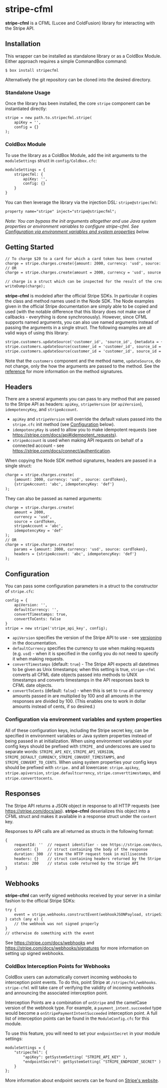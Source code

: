 # stripe-cfml

**stripe-cfml** is a CFML (Lucee and ColdFusion) library for interacting with the Stripe API.

## Installation
This wrapper can be installed as standalone library or as a ColdBox Module. Either approach requires a simple CommandBox command:

```
$ box install stripecfml
```

Alternatively the git repository can be cloned into the desired directory.

### Standalone Usage

Once the library has been installed, the core `stripe` component can be instantiated directly:

```cfc
stripe = new path.to.stripecfml.stripe(
    apiKey = '',
    config = {}
);
```

### ColdBox Module

To use the library as a ColdBox Module, add the init arguments to the `moduleSettings` struct in `config/Coldbox.cfc`:

```cfc
moduleSettings = {
    stripecfml: {
        apiKey: '',
        config: {}
    }
}
```

You can then leverage the library via the injection DSL: `stripe@stripecfml`:

```cfc
property name="stripe" inject="stripe@stripecfml";
```

*Note: You can bypass the init arguments altogether and use Java system properties or environment variables to configure stripe-cfml. See [Configuration via environment variables and system properties](#configuration-via-environment-variables-and-system-properties) below.*

## Getting Started

```cfc
// To charge $20 to a card for which a card token has been created
charge = stripe.charges.create({amount: 2000, currency: 'usd', source: cardToken});
// OR
charge = stripe.charges.create(amount = 2000, currency = 'usd', source = cardToken);

// charge is a struct which can be inspected for the result of the create charge api call
writeDump(charge);
```

**stripe-cfml** is modeled after the official Stripe SDKs. In particular it copies the class and method names used in the Node SDK. The Node examples given in the official Stripe documentation are simply able to be copied and used (with the notable difference that this library does not make use of callbacks - everything is done synchronously). However, since CFML supports named arguments, you can also use named arguments instead of passing the arguments in a single struct.  The following examples are all valid ways of using this library:

```cfc
stripe.customers.updateSource('customer_id', 'source_id', {metadata = {'a': 1}});
stripe.customers.updateSource(customer_id = 'customer_id', source_id = 'source_id', params = {metadata: {'a': 1}});
stripe.customers.updateSource(customer_id = 'customer_id', source_id = 'source_id', metadata = {'a': 1});
```

Note that the `customers` component and the method name, `updateSource`, do not change, only the how the arguments are passed to the method. See the [reference](reference.md) for more information on the method signatures.

## Headers

There are a several arguments you can pass to any method that are passed to the Stripe API as headers: `apiKey`, `stripeVersion` (or `apiVersion`), `idempotencyKey`, and `stripeAccount`.

- `apiKey` and `stripeVersion` will override the default values passed into the `stripe.cfc` init method (see [Configuration](#Configuration) below).
- `idempotencyKey` is used to allow you to make idempotent requests (see https://stripe.com/docs/api#idempotent_requests).
- `stripeAccount` is used when making API requests on behalf of a connected account - see https://stripe.com/docs/connect/authentication.

When copying the Node SDK method signatures, headers are passed in a single struct:

```cfc
charge = stripe.charges.create(
    {amount: 2000, currency: 'usd', source: cardToken},
    {stripeAccount: 'abc', idempotencyKey: 'def'}
);
```

They can also be passed as named arguments:

```cfc
charge = stripe.charges.create(
    amount = 2000,
    currency = 'usd',
    source = cardToken,
    stripeAccount = 'abc',
    idempotencyKey = 'def'
);
// OR
charge = stripe.charges.create(
    params = {amount: 2000, currency: 'usd', source: cardToken},
    headers = {stripeAccount: 'abc', idempotencyKey: 'def'}
);
```

## Configuration

You can pass some configuration parameters in a struct to the constructor of `stripe.cfc`:

```cfc
config = {
    apiVersion: '',
    defaultCurrency: '',
    convertTimestamps: true,
    convertToCents: false
}
stripe = new stripe('stripe_api_key', config);
```

- `apiVersion` specifies the version of the Stripe API to use - see [versioning](https://stripe.com/docs/api#versioning) in the documentation.
- `defaultCurrency` specifies the currency to use when making requests (e.g. `usd`) - when it is specified in the config you do not need to specify it when making requests.
- `convertTimestamps` (default: `true`) - The Stripe API expects all datetimes to be given as Unix timestamps; when this setting is true, `stripe-cfml` converts all CFML date objects passed into methods to UNIX timestamps and converts timestamps in the API responses back to CFML date objects.
- `convertToCents` (default: `false`) - when this is set to `true` all currency amounts passed in are multiplied by 100 and all amounts in the responses are divided by 100. (This enables one to work in dollar amounts instead of cents, if so desired.)

### Configuration via environment variables and system properties

All of these configuration keys, including the Stripe secret key, can be specified in environment variables or Java system properties instead of being passed in at initialization. When using environment variables your config keys should be prefixed with `STRIPE_` and underscores are used to separate words: `STRIPE_API_KEY`, `STRIPE_API_VERSION`, `STRIPE_DEFAULT_CURRENCY`, `STRIPE_CONVERT_TIMESTAMPS`, and `STRIPE_CONVERT_TO_CENTS`. When using system properties your config keys should be prefixed with `stripe.` and all lowercase: `stripe.apikey`, `stripe.apiversion`, `stripe.defaultcurrency`, `stripe.converttimestamps`, and `stripe.converttocents`.

## Responses

The Stripe API returns a JSON object in response to all HTTP requests (see https://stripe.com/docs/api). **stripe-cfml** deserializes this object into a CFML struct and makes it available in a response struct under the `content` key.

Responses to API calls are all returned as structs in the following format:

```cfc
{
    requestId: ''  // request identifier - see https://stripe.com/docs/api#request_ids
    content: {}    // struct containing the body of the response
    duration: 300  // time the HTTP request took in milliseconds
    headers: {}    // struct containing headers returned by the Stripe API
    status: 200    // status code returned by the Stripe API
}
```

## Webhooks

**stripe-cfml** can verify signed webhooks received by your server in a similar fashion to the official Stripe SDKs:

```cfc
try {
    event = stripe.webhooks.constructEvent(webhookJSONPayload, stripeSignatureHeader, endpointSecret);
} catch (any e) {
    // the webhook was not signed properly
}
// otherwise do something with the event

```

See <https://stripe.com/docs/webhooks> and <https://stripe.com/docs/webhooks/signatures> for more information on setting up signed webhooks.


### ColdBox Interception Points for Webhooks

ColdBox users can automatically convert incoming webhooks to interception point events.  To do this,
point Stripe at `/stripecfml/webhooks`.  `stripe-cfml` will take care of verifying the validity
of incoming webhooks and announcing the associated interception point.

Interception Points are a combination of `onStripe` and the camelCase version of the webhook type.
For example, a `payment_intent.succeeded` type would become a `onStripePaymentIntentSucceeded` interception
point.  A full list of interception points can be found in the `ModuleConfig.cfc` for this module.

To use this feature, you will need to set your `endpointSecret` in your module settings:

```cfc
moduleSettings = {
    "stripecfml": {
        "apiKey": getSystemSetting( "STRIPE_API_KEY" ),
        "endpointSecret": getSystemSetting( "STRIPE_ENDPOINT_SECRET" )
    }
};
```

More information about endpoint secrets can be found on [Stripe's website](https://stripe.com/docs/webhooks/signatures).
